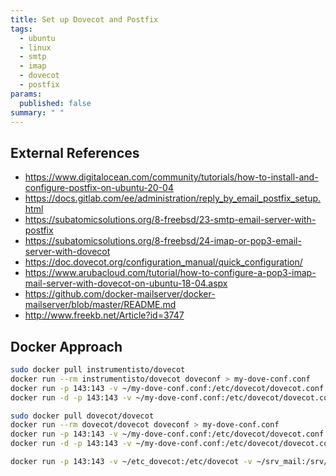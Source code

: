 ```yaml
---
title: Set up Dovecot and Postfix
tags: 
  - ubuntu
  - linux
  - smtp
  - imap
  - dovecot
  - postfix
params:
  published: false
summary: " "
---
```


## External References

* <https://www.digitalocean.com/community/tutorials/how-to-install-and-configure-postfix-on-ubuntu-20-04>
* <https://docs.gitlab.com/ee/administration/reply_by_email_postfix_setup.html>
* <https://subatomicsolutions.org/8-freebsd/23-smtp-email-server-with-postfix>
* <https://subatomicsolutions.org/8-freebsd/24-imap-or-pop3-email-server-with-dovecot>
* <https://doc.dovecot.org/configuration_manual/quick_configuration/>
* <https://www.arubacloud.com/tutorial/how-to-configure-a-pop3-imap-mail-server-with-dovecot-on-ubuntu-18-04.aspx>
* <https://github.com/docker-mailserver/docker-mailserver/blob/master/README.md>
* <http://www.freekb.net/Article?id=3747>

## Docker Approach

```bash
sudo docker pull instrumentisto/dovecot
docker run --rm instrumentisto/dovecot doveconf > my-dove-conf.conf
docker run -p 143:143 -v ~/my-dove-conf.conf:/etc/dovecot/dovecot.conf instrumentisto/dovecot
docker run -d -p 143:143 -v ~/my-dove-conf.conf:/etc/dovecot/dovecot.conf instrumentisto/dovecot
```

```bash
sudo docker pull dovecot/dovecot
docker run --rm dovecot/dovecot doveconf > my-dove-conf.conf
docker run -p 143:143 -v ~/my-dove-conf.conf:/etc/dovecot/dovecot.conf dovecot/dovecot
docker run -d -p 143:143 -v ~/my-dove-conf.conf:/etc/dovecot/dovecot.conf dovecot/dovecot

docker run -p 143:143 -v ~/etc_dovecot:/etc/dovecot -v ~/srv_mail:/srv/mail dovecot/dovecot
```
